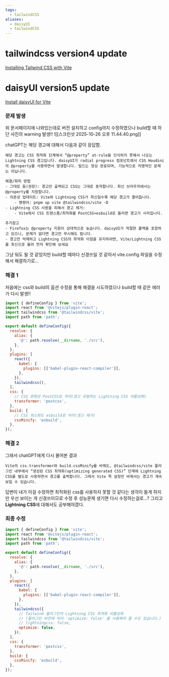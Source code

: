 ```yaml
---
tags:
  - tailwindCSS
aliases:
  - daisyUI
  - tailwindCSS
---
```

# tailwindcss version4 update
[Installing Tailwind CSS with Vite](https://tailwindcss.com/docs/installation/using-vite)

# daisyUI version5 update
[Install daisyUI for Vite](https://daisyui.com/docs/install/vite/)

### 문제 발생
위 문서페이지에 나와있는데로 버전 설치하고 config까지 수정하였으나 build할 때 하단 사진의 warning 발생!!
![[스크린샷 2025-10-26 오후 11.44.40.png]]

chatGPT는 해당 경고에 대해서 다음과 같이 응답함.
``` text
해당 경고는 CSS 최적화 단계에서 “@property” at-rule을 인식하지 못해서 나오는 Lightning CSS 경고입니다. daisyUI가 radial progress 컴포넌트에서 CSS Houdini의 @property를 사용하면서 발생합니다. 빌드는 정상 완료되며, 기능적으로 치명적인 문제는 아닙니다.

해결/회피 방법
- 그대로 둠(권장): 경고만 출력되고 CSS는 그대로 동작합니다. 최신 브라우저에서는 @property를 지원합니다.
- 의존성 업데이트: Vite와 Lightning CSS가 최신일수록 해당 경고가 줄어듭니다.
    - 명령어: pnpm up vite @tailwindcss/vite -D
- Lightning CSS 사용을 피해서 경고 제거:
    - Vite에서 CSS 트랜스폼/최적화를 PostCSS+esbuild로 돌리면 경고가 사라집니다.

추가참고 
- Firefox는 @property 지원이 상대적으로 늦습니다. daisyUI가 적절한 폴백을 포함하고 있으니, 문제가 없다면 경고만 무시해도 됩니다.
- 경고만 억제하고 Lightning CSS의 최적화 이점을 유지하려면, Vite/Lightning CSS를 최신으로 올려 먼저 확인해 보세요
```

그냥 둬도 될 것 같았지만 build할 때마다 신경쓰일 것 같아서 vite.config 파일을 수정해서 해결하기로...

### 해결 1
처음에는 css와 build의 옵션 수정을 통해 해결을 시도하였으나 build할 때 같은 에러가 다시 발생!!
```js
import { defineConfig } from 'vite';
import react from '@vitejs/plugin-react';
import tailwindcss from '@tailwindcss/vite';
import path from 'path';

export default defineConfig({
  resolve: {
    alias: {
      '@': path.resolve(__dirname, './src'),
    },
  },
  plugins: [
    react({
      babel: {
        plugins: [['babel-plugin-react-compiler']],
      },
    }),
    tailwindcss(),
  ],
  css: {
    // CSS 변환은 PostCSS로 처리(경고 유발하는 Lightning CSS 비활성화)
    transformer: 'postcss',
  },
  build: {
    // CSS 최소화도 esbuild로 처리(경고 제거)
    cssMinify: 'esbuild',
  },
});
```

### 해결 2
그래서 chatGPT에게 다시 물어본 결과
```text
Vite의 css.transformer와 build.cssMinify를 바꿔도, @tailwindcss/vite 플러그인 내부에서 “생성된 CSS 최적화(optimizing generated CSS)” 단계에 Lightning CSS를 별도로 사용하면서 경고를 출력합니다. 그래서 Vite 쪽 설정만 바꿔서는 경고가 계속 보일 수 있습니다.
```

답변이 내가 이걸 수정하면 최적화된 css를 사용하지 못할 것 같다는 생각이 들게 하지만 우선 보이는 게 신경쓰이므로 수정 후 성능문제 생기면 다시 수정하는걸로...?
그리고 **Lightning CSS**에 대해서도 공부해야겠다.

### 최종 수정
```js
import { defineConfig } from 'vite';
import react from '@vitejs/plugin-react';
import tailwindcss from '@tailwindcss/vite';
import path from 'path';

export default defineConfig({
  resolve: {
    alias: {
      '@': path.resolve(__dirname, './src'),
    },
  },
  plugins: [
    react({
      babel: {
        plugins: [['babel-plugin-react-compiler']],
      },
    }),
    tailwindcss({
      // Tailwind 플러그인의 Lightning CSS 최적화 비활성화
      // (플러그인 버전에 따라 'optimize: false' 를 사용해야 할 수도 있습니다.)
      // lightningcss: false,
      optimize: false,
    }),
  ],
  css: {
    transformer: 'postcss',
  },
  build: {
    cssMinify: 'esbuild',
  },
});
```

